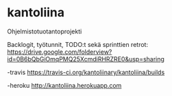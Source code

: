 kantoliina
==========

Ohjelmistotuotantoprojekti

Backlogit, työtunnit, TODO:t sekä sprinttien retrot: https://drive.google.com/folderview?id=0B6bQbGiOmqPMQ25XcmdiRHRZRE0&usp=sharing

-travis
https://travis-ci.org/kantoliinary/kantoliina/builds

-heroku
http://kantoliina.herokuapp.com

